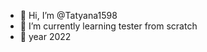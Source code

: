 - 👋 Hi, I’m @Tatyana1598
- 🌱 I’m currently learning tester from scratch
- 👀 year 2022
<!---
Tatyana1598/Tatyana1598 is a ✨ special ✨ repository because its `README.md` (this file) appears on your GitHub profile.
You can click the Preview link to take a look at your changes.
--->
